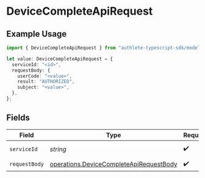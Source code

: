 # DeviceCompleteApiRequest

## Example Usage

```typescript
import { DeviceCompleteApiRequest } from "authlete-typescript-sdk/models/operations";

let value: DeviceCompleteApiRequest = {
  serviceId: "<id>",
  requestBody: {
    userCode: "<value>",
    result: "AUTHORIZED",
    subject: "<value>",
  },
};
```

## Fields

| Field                                                                                              | Type                                                                                               | Required                                                                                           | Description                                                                                        |
| -------------------------------------------------------------------------------------------------- | -------------------------------------------------------------------------------------------------- | -------------------------------------------------------------------------------------------------- | -------------------------------------------------------------------------------------------------- |
| `serviceId`                                                                                        | *string*                                                                                           | :heavy_check_mark:                                                                                 | A service ID.                                                                                      |
| `requestBody`                                                                                      | [operations.DeviceCompleteApiRequestBody](../../models/operations/devicecompleteapirequestbody.md) | :heavy_check_mark:                                                                                 | N/A                                                                                                |